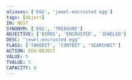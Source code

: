 ```yaml
---
aliases: ['EGG', 'jewel-encrusted egg']
tags: [object]
IN: NEST
SYNONYM: ['EGG', 'TREASURE']
ADJECTIVE: ['BIRDS', 'ENCRUSTED', 'JEWELED']
DESC: "jewel-encrusted egg"
FLAGS: ['TAKEBIT', 'CONTBIT', 'SEARCHBIT']
ACTION: EGG-OBJECT
VALUE: 5
TVALUE: 5
CAPACITY: 6
---
```

